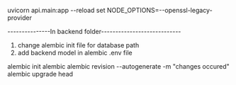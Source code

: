 uvicorn api.main:app --reload
set NODE_OPTIONS=--openssl-legacy-provider 


---------------In backend folder----------------------------

1. change alembic init file for database path
2. add backend model in alembic .env file

alembic init alembic
alembic revision --autogenerate -m "changes occured"
alembic upgrade head
